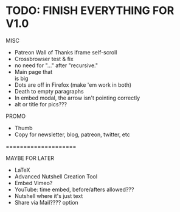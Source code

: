 # TODO: FINISH EVERYTHING FOR V1.0

MISC
* Patreon Wall of Thanks iframe self-scroll
* Crossbrowser test & fix
* no need for "..." after "recursive."
* Main page that <br> is big
* Dots are off in Firefox (make 'em work in both)
* Death to empty paragraphs
* In embed modal, the arrow isn't pointing correctly
* alt or title for pics???

PROMO
* Thumb
* Copy for newsletter, blog, patreon, twitter, etc

====================

MAYBE FOR LATER
* LaTeX
* Advanced Nutshell Creation Tool
* Embed Vimeo?
* YouTube: time embed, before/afters allowed???
* Nutshell where it's just text
* Share via Mail???? option
